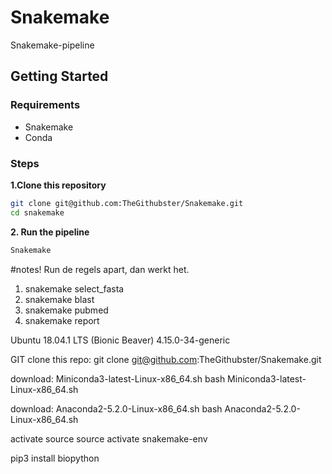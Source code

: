 # Snakemake
Snakemake-pipeline

## Getting Started
### Requirements
* Snakemake
* Conda

### Steps
**1.Clone this repository**
 ```bash
git clone git@github.com:TheGithubster/Snakemake.git
cd snakemake
```

**2. Run the pipeline**
 ```bash
Snakemake
```

#notes!
Run de regels apart, dan werkt het.
1. snakemake select_fasta
2. snakemake blast
3. snakemake pubmed
4. snakemake report


Ubuntu 18.04.1 LTS (Bionic Beaver)
4.15.0-34-generic


GIT
clone this repo:
git clone git@github.com:TheGithubster/Snakemake.git


download: Miniconda3-latest-Linux-x86_64.sh
bash Miniconda3-latest-Linux-x86_64.sh

download: Anaconda2-5.2.0-Linux-x86_64.sh
bash Anaconda2-5.2.0-Linux-x86_64.sh

activate source
source activate snakemake-env

pip3 install biopython
